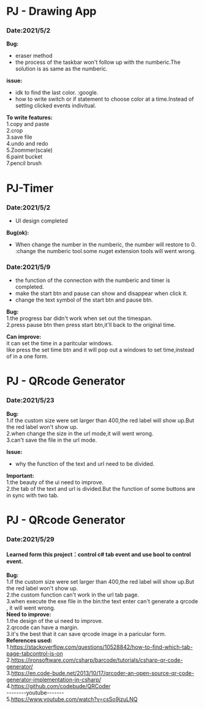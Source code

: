 # PJ - Drawing App 
### Date:2021/5/2
**Bug:**
- eraser method
- the process of the taskbar won't follow up with the numberic.The solution is as same as the numberic.  

**issue:**
- idk to find the last color.  <sol>:google.
- how to write switch or if statement to choose color at a time.Instead of setting clicked events indivitual.  

**To write features:**  
1.copy and paste  
2.crop  
3.save file  
4.undo and redo  
5.Zoommer(scale)  
6.paint bucket  
7.pencil brush  
# PJ-Timer  
### Date:2021/5/2
- UI design completed  

**Bug(ok):**  
- When change the number in the numberic, the number will restore to 0.
<sol>:change the numberic tool.some nuget extension tools will went wrong.

### Date:2021/5/9
- the function of the connection with the numberic and timer is completed.
- make the start btn and pause can show and disappear when click it.
- change the text symbol of the start btn and pause btn.  

**Bug:**  
1.the progress bar didn't work when set out the timespan.  
2.press pause btn then press start btn,it'll back to the original time.  

**Can improve:**  
it can set the time in a paritcular windows.  
like press the set time btn and it will pop out a  windows to set time,instead of in a one form.

# PJ - QRcode Generator
### Date:2021/5/23

**Bug:**  
1.if the custom size were set larger than 400,the red label will show up.But the red label won't show up.   
2.when change the size in the url mode,it will went wrong.   
3.can't save the file in the url mode.   

**Issue:**  
- why the function of the text and url need to be divided.  

**Important:**  
1.the beauty of the ui need to improve.  
2.the tab of the text and url is divided.But the function of some buttons are in sync with two tab.  

# PJ - QRcode Generator

### Date:2021/5/29  
#### Learned form this project：control c# tab event and use bool to control event.
**Bug:**  
1.if the custom size were set larger than 400,the red label will show up.But the red label won't show up.    
2.the custom function can't work in the url tab page.   
3.when execute the exe file in the bin:the text enter can't generate a qrcode , it will went wrong.  
**Need to improve:**  
1.the design of the ui need to improve.  
2.qrcode can have a margin.  
3.it's the best that it can save qrcode image in a paricular form.   
**References used:**  
1.https://stackoverflow.com/questions/10528842/how-to-find-which-tab-page-tabcontrol-is-on  
2.https://ironsoftware.com/csharp/barcode/tutorials/csharp-qr-code-generator/  
3.https://en.code-bude.net/2013/10/17/qrcoder-an-open-source-qr-code-generator-implementation-in-csharp/  
4.https://github.com/codebude/QRCoder    
--------youtube-------  
5.https://www.youtube.com/watch?v=csSo9jzuLNQ  

